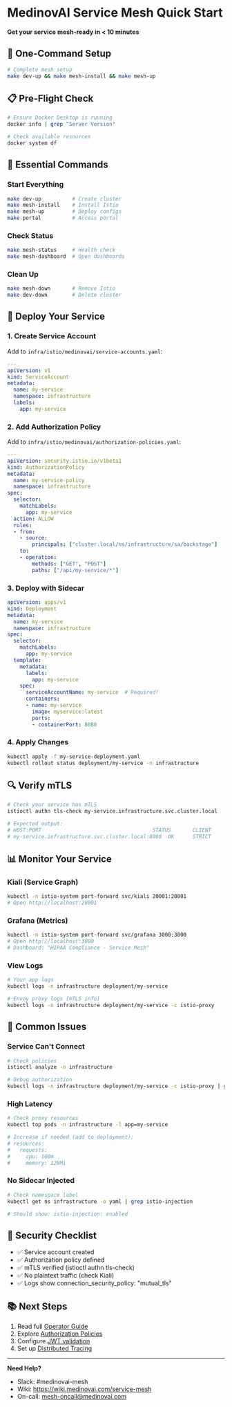 # MedinovAI Service Mesh Quick Start
**Get your service mesh-ready in < 10 minutes**

## 🚀 One-Command Setup
```bash
# Complete mesh setup
make dev-up && make mesh-install && make mesh-up
```

## 📋 Pre-Flight Check
```bash
# Ensure Docker Desktop is running
docker info | grep "Server Version"

# Check available resources
docker system df
```

## 🔧 Essential Commands

### Start Everything
```bash
make dev-up          # Create cluster
make mesh-install    # Install Istio
make mesh-up         # Deploy configs
make portal          # Access portal
```

### Check Status
```bash
make mesh-status     # Health check
make mesh-dashboard  # Open dashboards
```

### Clean Up
```bash
make mesh-down       # Remove Istio
make dev-down        # Delete cluster
```

## 🎯 Deploy Your Service

### 1. Create Service Account
Add to `infra/istio/medinovai/service-accounts.yaml`:
```yaml
---
apiVersion: v1
kind: ServiceAccount
metadata:
  name: my-service
  namespace: infrastructure
  labels:
    app: my-service
```

### 2. Add Authorization Policy
Add to `infra/istio/medinovai/authorization-policies.yaml`:
```yaml
---
apiVersion: security.istio.io/v1beta1
kind: AuthorizationPolicy
metadata:
  name: my-service-policy
  namespace: infrastructure
spec:
  selector:
    matchLabels:
      app: my-service
  action: ALLOW
  rules:
  - from:
    - source:
        principals: ["cluster.local/ns/infrastructure/sa/backstage"]
    to:
    - operation:
        methods: ["GET", "POST"]
        paths: ["/api/my-service/*"]
```

### 3. Deploy with Sidecar
```yaml
apiVersion: apps/v1
kind: Deployment
metadata:
  name: my-service
  namespace: infrastructure
spec:
  selector:
    matchLabels:
      app: my-service
  template:
    metadata:
      labels:
        app: my-service
    spec:
      serviceAccountName: my-service  # Required!
      containers:
      - name: my-service
        image: myservice:latest
        ports:
        - containerPort: 8080
```

### 4. Apply Changes
```bash
kubectl apply -f my-service-deployment.yaml
kubectl rollout status deployment/my-service -n infrastructure
```

## 🔍 Verify mTLS
```bash
# Check your service has mTLS
istioctl authn tls-check my-service.infrastructure.svc.cluster.local

# Expected output:
# HOST:PORT                                    STATUS       CLIENT     AUTHN POLICY     DESTINATION RULE
# my-service.infrastructure.svc.cluster.local:8080  OK      STRICT     default/         -
```

## 📊 Monitor Your Service

### Kiali (Service Graph)
```bash
kubectl -n istio-system port-forward svc/kiali 20001:20001
# Open http://localhost:20001
```

### Grafana (Metrics)
```bash
kubectl -n istio-system port-forward svc/grafana 3000:3000
# Open http://localhost:3000
# Dashboard: "HIPAA Compliance - Service Mesh"
```

### View Logs
```bash
# Your app logs
kubectl logs -n infrastructure deployment/my-service

# Envoy proxy logs (mTLS info)
kubectl logs -n infrastructure deployment/my-service -c istio-proxy
```

## 🚨 Common Issues

### Service Can't Connect
```bash
# Check policies
istioctl analyze -n infrastructure

# Debug authorization
kubectl logs -n infrastructure deployment/my-service -c istio-proxy | grep "RBAC"
```

### High Latency
```bash
# Check proxy resources
kubectl top pods -n infrastructure -l app=my-service

# Increase if needed (add to deployment):
# resources:
#   requests:
#     cpu: 100m
#     memory: 128Mi
```

### No Sidecar Injected
```bash
# Check namespace label
kubectl get ns infrastructure -o yaml | grep istio-injection

# Should show: istio-injection: enabled
```

## 🔐 Security Checklist
- ✅ Service account created
- ✅ Authorization policy defined  
- ✅ mTLS verified (istioctl authn tls-check)
- ✅ No plaintext traffic (check Kiali)
- ✅ Logs show connection_security_policy: "mutual_tls"

## 📚 Next Steps
1. Read full [Operator Guide](service-mesh-operator-guide.md)
2. Explore [Authorization Policies](https://istio.io/latest/docs/reference/config/security/authorization-policy/)
3. Configure [JWT validation](https://istio.io/latest/docs/tasks/security/authorization/authz-jwt/)
4. Set up [Distributed Tracing](https://istio.io/latest/docs/tasks/observability/distributed-tracing/)

---
**Need Help?** 
- Slack: #medinovai-mesh
- Wiki: https://wiki.medinovai.com/service-mesh
- On-call: mesh-oncall@medinovai.com 